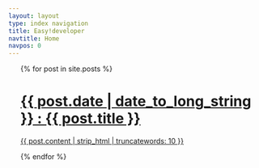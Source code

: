 ```yaml
---
layout: layout
type: index navigation
title: Easy!developer
navtitle: Home
navpos: 0
---
```

<ul>
{% for post in site.posts %}
    <a href="{{ post.url }}">
    <h1>
    {{ post.date | date_to_long_string }} : {{ post.title }}
    </h1>
    {{ post.content | strip_html | truncatewords: 10 }}
    </a>
    <br>

{% endfor %}
</ul>